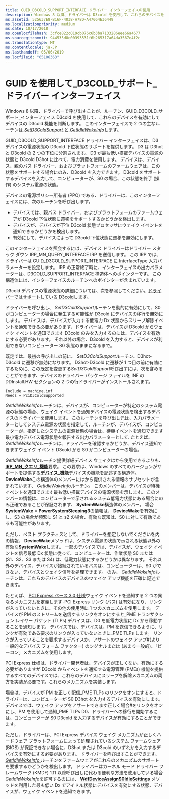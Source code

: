 ```yaml
---
title: GUID_D3COLD_SUPPORT_INTERFACE ドライバー インターフェイスの使用
description: Windows 8 以降、ドライバーは D3cold を使用して、これらのデバイスを有効にしてデバイスの D3cold 機能を決定する GUID_D3COLD_SUPPORT_INTERFACE インターフェイスで、ルーチンを呼び出すことができます。
ms.assetid: 525637E8-B16F-4038-A78D-A47064E36449
ms.localizationpriority: medium
ms.date: 10/17/2018
ms.openlocfilehash: 3cfce822c019cb076c6b3ba7133286eee66a4677
ms.sourcegitcommit: 944535d8e00393531f6b265317a64da3567e4f2c
ms.translationtype: MT
ms.contentlocale: ja-JP
ms.lasthandoff: 05/06/2019
ms.locfileid: "65106363"
---
```

# <a name="using-the-guidd3coldsupportinterface-driver-interface"></a>GUID を使用して\_D3COLD\_サポート\_ドライバー インターフェイス


Windows 8 以降、ドライバーで呼び出すことが、ルーチン、GUID\_D3COLD\_サポート\_インターフェイス D3cold を使用して、これらのデバイスを有効にしてデバイスの D3cold 機能を判断します。 このインターフェイスで 2 つの主なルーチンは[ *SetD3ColdSupport* ](https://msdn.microsoft.com/library/windows/hardware/hh967716)と[ *GetIdleWakeInfo*](https://msdn.microsoft.com/library/windows/hardware/hh967712)します。


GUID_D3COLD_SUPPORT_INTERFACE ドライバー インターフェイスは、D3 デバイスの電源状態の D3cold 下位状態のサポートを提供します。 D3 は D3hot と D3cold の 2 つの下位に分割されます。 D3 が最も低い搭載デバイスの電源の状態と D3cold D3hot に比べて、電力消費を使用します。 デバイスは、デバイス、親のバス ドライバー、およびプラットフォームのファームウェアは、この状態をサポートする場合にのみ、D3cold を入力できます。 D3cold をサポートするデバイスを入力して、コンピューターが、S0 の場合、この状態を終了 (操作) のシステム電源の状態。

デバイスの電源ポリシー所有者 (PPO) である、ドライバーは、このインターフェイスには、次のルーチンを呼び出します。

-    デバイスでは、親バス ドライバー、およびプラットフォームのファームウェアが D3cold 下位状態に遷移をサポートするかどうかを検出します。 
-    デバイスが、デバイスが下位 D3cold 状態プロセッサにウェイク イベントを通知できるかどうかを検出します。 
-    有効にして、デバイスによって D3cold 下位状態に遷移を無効にします。 

このインターフェイスを照会するには、デバイス ドライバーはドライバー スタック ダウン IRP_MN_QUERY_INTERFACE IRP を送信します。 この IRP では、ドライバーは GUID_D3COLD_SUPPORT_INTERFACE に InterfaceType 入力パラメーターを設定します。 IRP の正常終了時に、インターフェイスの出力パラメーターは、D3COLD_SUPPORT_INTERFACE 構造体へのポインターです。 この構造体には、インターフェイスのルーチンへのポインターが含まれています。

D3cold デバイスの電源状態の詳細については、次を参照してください。[ドライバーではサポートしている D3cold](supporting-d3cold-in-a-driver.md)します。


ドライバーを呼び出し、 *SetD3ColdSupport*ルーチンを動的に有効にして、S0 がコンピューターの場合に発生する可能性が D3cold にデバイスの移行を無効にします。 デバイスは、デバイスが入力する低電力 Dx 状態からスリープ解除イベントを通知できる必要があります、ドライバーは、デバイスが D3cold からウェイク イベントを通知できます D3cold のみを入力するのには、デバイスを有効にする必要があります。 それ以外の場合、D3cold を入力すると、デバイスが利用できないコンピューター S0 状態のままになるまで。

既定では、最初の呼び出しの前に、 *SetD3ColdSupport*ルーチン、D3hot-D3cold に遷移が無効になります。 D3hot-D3cold に遷移が 1 つ目の前に有効にするために、この既定を変更する*SetD3ColdSupport*呼び出すには、次を含めることができます、デバイスのドライバー パッケージ ファイルを INF の DDInstall.HW セクションの 2 つの行ドライバーがインストールされます。

```Text
Include = machine.inf
Needs = PciD3ColdSupported
```

*GetIdleWakeInfo*ルーチンは、デバイスが、コンピューターが特定のシステム電源の状態の場合、ウェイク イベントを通知デバイスの電源状態を検出するデバイスのドライバーを使用します。 このルーチンを呼び出し元は、入力パラメーターとしてシステム電源の状態を指定して、ルーチンが、デバイスが、コンピューターが、指定したシステムの電源状態の場合は、待機イベントを通知できます最小電力デバイス電源状態を報告する出力パラメーターとして. たとえば、 *GetIdleWakeInfo*ルーチンは、ドライバーを確認するかどうか、デバイス通知できますウェイク イベント D3cold から S0 がコンピューターの場合。

*GetIdleWakeInfo*ルーチン提供詳細デバイス ウェイクはから使用できるよりも、 [ **IRP\_MN\_クエリ\_機能**](https://msdn.microsoft.com/library/windows/hardware/ff551664)要求。 この要求は、Windows のすべてのバージョンがサポートを提供する[**デバイス\_機能**](https://msdn.microsoft.com/library/windows/hardware/ff543095)デバイスの機能を記述する構造体。 **DeviceWake**この構造体のメンバーにはから提供される情報のサブセットが含まれています、 *GetIdleWakeInfo*ルーチン。 このメンバーは、デバイスが待機イベントを通知できます最も低い搭載デバイスの電源状態を示します。 このメンバーの情報は、コンピューターで示されるシステム低電力状態にある場合にのみ正確であることが保証されます、 **SystemWake**構造体のメンバー。 場合**SystemWake** = **PowerSystemSleeping3**の情報は、 **DeviceWake**を有効にし、S3 の場合が頻繁に S1 と s2 の場合、有効な既知は、S0 に対して有効であるも可能性があります。

ただし、ベスト プラクティスとして、ドライバーを想定しないでくださいを内の情報、 **DeviceWake**メソッドは、システム電源の状態で示される状態以外の有効な**SystemWake**します。 一部のデバイスでは、デバイスが、ウェイク イベントを信号最低 Dx 状態に従って、コンピューターは、作業状態 S0 または (S1、S2、S3 または S4) は、低電力状態にするかどうかは異なります。 それ以外のデバイス、デバイスが接続されているバスは、コンピューターは、S0 ができない、デバイスとウェイク信号を処理できます。 のみ、 *GetIdleWakeInfo*ルーチンは、これらのデバイスのデバイスのウェイク アップ機能を正確に記述できます。

たとえば、 [PCI Express ベース 3.0 仕様](https://www.pcisig.com/specifications/pciexpress/specifications/)ウェイク イベントを通知する 2 つの異なるメカニズムを定義します-PCI Express リンク (バス) は有効になり、リンクが入っていないときに、その他の使用時に 1 つのメカニズムを使用します。 デバイスが PM のストリームを送信するリンクをオンにすると\_PME トランザクション レイヤー パケット (TLPs) デバイスは、D0 を低電力状態に Dx から移動することを通知します。 デバイスでは、デバイスは、PM を送信できるように、リンクが有効である要求のリンクが入っていないときに\_PME TLPs します。 リンクが入っていることを要求するデバイスか、アサートのウェイク アップ\#(より一般的なデバイス フォーム ファクター) のシグナルまたは (あまり一般的)、「ビーコン」メカニズムを使用します。

PCI Express 仕様は、ドライバー開発者は、デバイスが正しくない、有効にする必要がありますが D3cold からイベントを通知する電源管理 (PMEs) 機能を提供するすべてのデバイスでは、これらのデバイスにスリープを解除メカニズムの両方を実装が必要です。これらのメカニズムを実装します。

場合は、デバイスが PM を正しく配信\_PME TLPs のリンクをオンにすると、ドライバーは、コンピューターが S0 D3hot を入力するデバイスを有効にします。 デバイスでは、ウェイク アップをアサートできます正しく場合\#をリンクをオンにし、PM を使用して通知\_PME TLPs D0、ドライバーへの移行を開始するには、コンピューターが S0 D3cold を入力するデバイスが有効にすることができます。

ただし、ドライバーは、PCI Express デバイス ウェイク メカニズムが正しくハードウェア プラットフォームによって処理されているシステム ファームウェア (BIOS) が保証できない場合に、D3hot または D3cold のいずれかを入力するデバイスを有効にする必要があります。 ドライバーを呼び出すことができます、 [ *GetIdleWakeInfo* ](https://msdn.microsoft.com/library/windows/hardware/hh967712)ルーチンをファームウェアがこれらのメカニズムのサポートを要求するかどうかを検出します。 ドライバーはカーネル モード ドライバー フレームワーク (KMDF) 1.11 以降呼び出しに代わる便利な方法を使用している場合*GetIdleWakeInfo*を許可するのには、 [ **WdfDeviceAssignS0IdleSettings** ](https://msdn.microsoft.com/library/windows/hardware/ff545903)メソッドを利用した最も低い Dx でアイドル状態にデバイスを有効にする状態、デバイスが、ウェイク イベントを通知できます。

 

 




